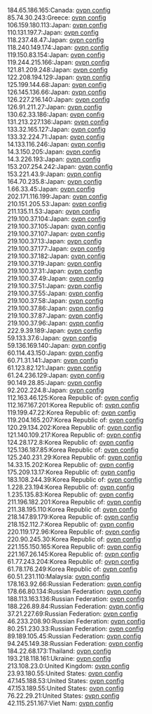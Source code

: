 184.65.186.165:Canada: [ovpn config](vpn/184_65_186_165.ovpn)  
85.74.30.243:Greece: [ovpn config](vpn/85_74_30_243.ovpn)  
106.159.180.113:Japan: [ovpn config](vpn/106_159_180_113.ovpn)  
110.131.197.7:Japan: [ovpn config](vpn/110_131_197_7.ovpn)  
118.237.48.47:Japan: [ovpn config](vpn/118_237_48_47.ovpn)  
118.240.149.174:Japan: [ovpn config](vpn/118_240_149_174.ovpn)  
119.150.83.154:Japan: [ovpn config](vpn/119_150_83_154.ovpn)  
119.244.215.166:Japan: [ovpn config](vpn/119_244_215_166.ovpn)  
121.81.209.248:Japan: [ovpn config](vpn/121_81_209_248.ovpn)  
122.208.194.129:Japan: [ovpn config](vpn/122_208_194_129.ovpn)  
125.199.144.68:Japan: [ovpn config](vpn/125_199_144_68.ovpn)  
126.145.136.66:Japan: [ovpn config](vpn/126_145_136_66.ovpn)  
126.227.216.140:Japan: [ovpn config](vpn/126_227_216_140.ovpn)  
126.91.211.27:Japan: [ovpn config](vpn/126_91_211_27.ovpn)  
130.62.33.186:Japan: [ovpn config](vpn/130_62_33_186.ovpn)  
131.213.227.136:Japan: [ovpn config](vpn/131_213_227_136.ovpn)  
133.32.165.127:Japan: [ovpn config](vpn/133_32_165_127.ovpn)  
133.32.224.71:Japan: [ovpn config](vpn/133_32_224_71.ovpn)  
14.133.116.246:Japan: [ovpn config](vpn/14_133_116_246.ovpn)  
14.3.150.205:Japan: [ovpn config](vpn/14_3_150_205.ovpn)  
14.3.226.193:Japan: [ovpn config](vpn/14_3_226_193.ovpn)  
153.207.254.242:Japan: [ovpn config](vpn/153_207_254_242.ovpn)  
153.221.43.9:Japan: [ovpn config](vpn/153_221_43_9.ovpn)  
164.70.235.8:Japan: [ovpn config](vpn/164_70_235_8.ovpn)  
1.66.33.45:Japan: [ovpn config](vpn/1_66_33_45.ovpn)  
202.171.116.199:Japan: [ovpn config](vpn/202_171_116_199.ovpn)  
210.151.205.53:Japan: [ovpn config](vpn/210_151_205_53.ovpn)  
211.135.11.53:Japan: [ovpn config](vpn/211_135_11_53.ovpn)  
219.100.37.104:Japan: [ovpn config](vpn/219_100_37_104.ovpn)  
219.100.37.105:Japan: [ovpn config](vpn/219_100_37_105.ovpn)  
219.100.37.107:Japan: [ovpn config](vpn/219_100_37_107.ovpn)  
219.100.37.13:Japan: [ovpn config](vpn/219_100_37_13.ovpn)  
219.100.37.177:Japan: [ovpn config](vpn/219_100_37_177.ovpn)  
219.100.37.182:Japan: [ovpn config](vpn/219_100_37_182.ovpn)  
219.100.37.19:Japan: [ovpn config](vpn/219_100_37_19.ovpn)  
219.100.37.31:Japan: [ovpn config](vpn/219_100_37_31.ovpn)  
219.100.37.49:Japan: [ovpn config](vpn/219_100_37_49.ovpn)  
219.100.37.51:Japan: [ovpn config](vpn/219_100_37_51.ovpn)  
219.100.37.55:Japan: [ovpn config](vpn/219_100_37_55.ovpn)  
219.100.37.58:Japan: [ovpn config](vpn/219_100_37_58.ovpn)  
219.100.37.86:Japan: [ovpn config](vpn/219_100_37_86.ovpn)  
219.100.37.87:Japan: [ovpn config](vpn/219_100_37_87.ovpn)  
219.100.37.96:Japan: [ovpn config](vpn/219_100_37_96.ovpn)  
222.9.39.189:Japan: [ovpn config](vpn/222_9_39_189.ovpn)  
59.133.37.6:Japan: [ovpn config](vpn/59_133_37_6.ovpn)  
59.136.169.140:Japan: [ovpn config](vpn/59_136_169_140.ovpn)  
60.114.43.150:Japan: [ovpn config](vpn/60_114_43_150.ovpn)  
60.71.31.141:Japan: [ovpn config](vpn/60_71_31_141.ovpn)  
61.123.82.121:Japan: [ovpn config](vpn/61_123_82_121.ovpn)  
61.24.236.129:Japan: [ovpn config](vpn/61_24_236_129.ovpn)  
90.149.28.85:Japan: [ovpn config](vpn/90_149_28_85.ovpn)  
92.202.224.8:Japan: [ovpn config](vpn/92_202_224_8.ovpn)  
112.163.46.125:Korea Republic of: [ovpn config](vpn/112_163_46_125.ovpn)  
112.167.167.201:Korea Republic of: [ovpn config](vpn/112_167_167_201.ovpn)  
119.199.47.22:Korea Republic of: [ovpn config](vpn/119_199_47_22.ovpn)  
119.204.165.207:Korea Republic of: [ovpn config](vpn/119_204_165_207.ovpn)  
120.29.134.202:Korea Republic of: [ovpn config](vpn/120_29_134_202.ovpn)  
121.140.109.217:Korea Republic of: [ovpn config](vpn/121_140_109_217.ovpn)  
124.28.172.8:Korea Republic of: [ovpn config](vpn/124_28_172_8.ovpn)  
125.136.187.85:Korea Republic of: [ovpn config](vpn/125_136_187_85.ovpn)  
125.240.231.29:Korea Republic of: [ovpn config](vpn/125_240_231_29.ovpn)  
14.33.15.202:Korea Republic of: [ovpn config](vpn/14_33_15_202.ovpn)  
175.209.13.17:Korea Republic of: [ovpn config](vpn/175_209_13_17.ovpn)  
183.108.244.39:Korea Republic of: [ovpn config](vpn/183_108_244_39.ovpn)  
1.228.23.194:Korea Republic of: [ovpn config](vpn/1_228_23_194.ovpn)  
1.235.135.83:Korea Republic of: [ovpn config](vpn/1_235_135_83.ovpn)  
211.196.182.201:Korea Republic of: [ovpn config](vpn/211_196_182_201.ovpn)  
211.38.195.110:Korea Republic of: [ovpn config](vpn/211_38_195_110.ovpn)  
218.147.89.179:Korea Republic of: [ovpn config](vpn/218_147_89_179.ovpn)  
218.152.112.7:Korea Republic of: [ovpn config](vpn/218_152_112_7.ovpn)  
220.119.172.96:Korea Republic of: [ovpn config](vpn/220_119_172_96.ovpn)  
220.90.245.30:Korea Republic of: [ovpn config](vpn/220_90_245_30.ovpn)  
221.155.150.165:Korea Republic of: [ovpn config](vpn/221_155_150_165.ovpn)  
221.167.26.145:Korea Republic of: [ovpn config](vpn/221_167_26_145.ovpn)  
61.77.243.204:Korea Republic of: [ovpn config](vpn/61_77_243_204.ovpn)  
61.78.176.249:Korea Republic of: [ovpn config](vpn/61_78_176_249.ovpn)  
60.51.231.110:Malaysia: [ovpn config](vpn/60_51_231_110.ovpn)  
178.163.92.66:Russian Federation: [ovpn config](vpn/178_163_92_66.ovpn)  
178.66.80.134:Russian Federation: [ovpn config](vpn/178_66_80_134.ovpn)  
188.113.163.136:Russian Federation: [ovpn config](vpn/188_113_163_136.ovpn)  
188.226.89.84:Russian Federation: [ovpn config](vpn/188_226_89_84.ovpn)  
37.21.227.69:Russian Federation: [ovpn config](vpn/37_21_227_69.ovpn)  
46.233.208.90:Russian Federation: [ovpn config](vpn/46_233_208_90.ovpn)  
80.251.230.33:Russian Federation: [ovpn config](vpn/80_251_230_33.ovpn)  
89.189.105.45:Russian Federation: [ovpn config](vpn/89_189_105_45.ovpn)  
94.245.149.38:Russian Federation: [ovpn config](vpn/94_245_149_38.ovpn)  
184.22.68.173:Thailand: [ovpn config](vpn/184_22_68_173.ovpn)  
193.218.118.161:Ukraine: [ovpn config](vpn/193_218_118_161.ovpn)  
213.108.23.0:United Kingdom: [ovpn config](vpn/213_108_23_0.ovpn)  
23.93.180.55:United States: [ovpn config](vpn/23_93_180_55.ovpn)  
47.145.188.53:United States: [ovpn config](vpn/47_145_188_53.ovpn)  
47.153.189.55:United States: [ovpn config](vpn/47_153_189_55.ovpn)  
76.22.29.21:United States: [ovpn config](vpn/76_22_29_21.ovpn)  
42.115.251.167:Viet Nam: [ovpn config](vpn/42_115_251_167.ovpn)  
